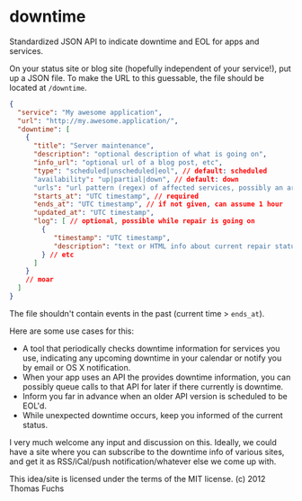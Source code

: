 downtime
========

Standardized JSON API to indicate downtime and EOL for apps and services.


On your status site or blog site (hopefully independent of your service!), put up a JSON file. To make the URL to this guessable, the file should be located at `/downtime`.

```json
{
  "service": "My awesome application",
  "url": "http://my.awesome.application/",
  "downtime": [
    {
      "title": "Server maintenance",
      "description": "optional description of what is going on",
      "info_url": "optional url of a blog post, etc",
      "type": "scheduled|unscheduled|eol", // default: scheduled
      "availability": "up|partial|down", // default: down
      "urls": "url pattern (regex) of affected services, possibly an array",
      "starts_at": "UTC timestamp", // required
      "ends_at": "UTC timestamp", // if not given, can assume 1 hour
      "updated_at": "UTC timestamp",
      "log": [ // optional, possible while repair is going on
        { 
           "timestamp": "UTC timestamp",
           "description": "text or HTML info about current repair status, etc"
        } // etc
      ]
    }
    // moar
  ]
}
```

The file shouldn't contain events in the past (current time > `ends_at`).

Here are some use cases for this:

* A tool that periodically checks downtime information for services you use,
  indicating any upcoming downtime in your calendar or notify you by email or OS X notification.
* When your app uses an API the provides downtime information, you can possibly 
  queue calls to that API for later if there currently is downtime.
* Inform you far in advance when an older API version is scheduled to be EOL'd.
* While unexpected downtime occurs, keep you informed of the current status.

I very much welcome any input and discussion on this. Ideally, we could have a site where
you can subscribe to the downtime info of various sites, and get it as RSS/iCal/push notification/whatever else we come up with.

This idea/site is licensed under the terms of the MIT license.
(c) 2012 Thomas Fuchs
